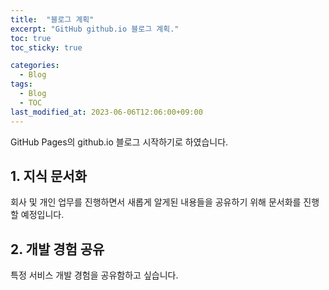```yaml
---
title:  "블로그 계획"
excerpt: "GitHub github.io 블로그 계획."
toc: true
toc_sticky: true

categories:
  - Blog
tags:
  - Blog
  - TOC
last_modified_at: 2023-06-06T12:06:00+09:00
---
```


GitHub Pages의 github.io 블로그 시작하기로 하였습니다.

## 1. 지식 문서화

회사 및 개인 업무를 진행하면서 새롭게 알게된 내용들을 공유하기 위해 문서화를 진행할 예정입니다.

## 2. 개발 경험 공유

특정 서비스 개발 경험을 공유함하고 싶습니다.


